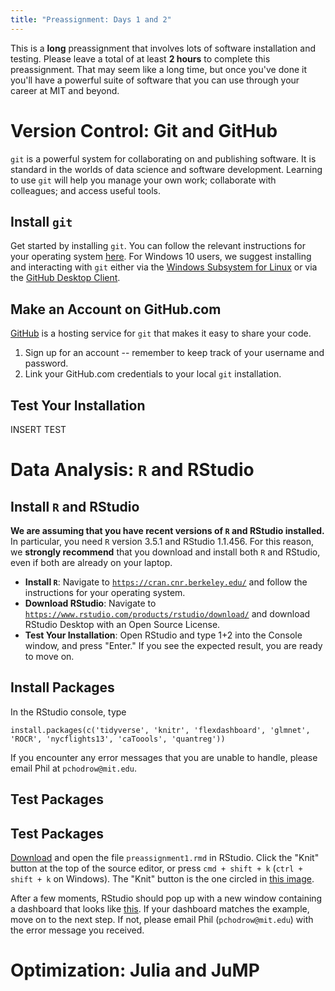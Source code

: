 ```yaml
---
title: "Preassignment: Days 1 and 2"
---
```


This is a **long** preassignment that involves lots of software installation and testing. Please leave a total of at least **2 hours** to complete this preassignment. That may seem like a long time, but once you've done it you'll have a powerful suite of software that you can use through your career at MIT and beyond. 



# Version Control: Git and GitHub

`git` is a powerful system for collaborating on and publishing software. It is standard in the worlds of data science and software development. Learning to use `git` will help you manage your own work; collaborate with colleagues; and access useful tools. 

## Install `git`

Get started by installing `git`. You can follow the relevant instructions for your operating system [here](https://git-scm.com/book/en/v2/Getting-Started-Installing-Git). For Windows 10 users, we suggest installing and interacting with `git` either via the [Windows Subsystem for Linux](https://docs.microsoft.com/en-us/windows/wsl/install-win10) or via the [GitHub Desktop Client](https://desktop.github.com).

## Make an Account on GitHub.com

[GitHub](https://github.com/) is a hosting service for `git` that makes it easy to share your code. 

1. Sign up for an account -- remember to keep track of your username and password. 
2. Link your GitHub.com credentials to your local `git` installation.  

## Test Your Installation

INSERT TEST

# Data Analysis: `R` and RStudio

## Install `R` and RStudio

**We are assuming that you have recent versions of `R` and RStudio installed.** In particular, you need `R` version 3.5.1 and RStudio 1.1.456. For this reason, we **strongly recommend** that you download and install both `R` and RStudio, even if both are already on your laptop. 
 
- **Install `R`**: Navigate to [`https://cran.cnr.berkeley.edu/`](https://cran.cnr.berkeley.edu/) and follow the instructions for your operating system. 
- **Download RStudio**: Navigate to [`https://www.rstudio.com/products/rstudio/download/`](https://www.rstudio.com/products/rstudio/download/) and download RStudio Desktop with an Open Source License. 
- **Test Your Installation**: Open RStudio and type 1+2 into the Console window, and press "Enter." If you see the expected result, you are ready to move on. 

## Install Packages

In the RStudio console, type 
```
install.packages(c('tidyverse', 'knitr', 'flexdashboard', 'glmnet', 'ROCR', 'nycflights13', 'caToools', 'quantreg'))
```

If you encounter any error messages that you are unable to handle, please email Phil at `pchodrow@mit.edu`. 

## Test Packages

## Test Packages

[Download](https://philchodrow.github.io/mban_orientation/data_science_intro/preassignment/preassignment1.Rmd) and open the file `preassignment1.rmd` in RStudio. Click the "Knit" button at the top of the source editor, or press `cmd + shift + k` (`ctrl + shift + k` on Windows). The "Knit" button is the one circled in [this image](http://cinf401.artifice.cc/images/workflow-25.png).

After a few moments, RStudio should pop up with a new window containing a dashboard that looks like [this](https://philchodrow.github.io/mban_orientation/data_science_intro/preassignment/preassignment1.html).  If your dashboard matches the example, move on to the next step. If not, please email Phil (`pchodrow@mit.edu`) with the error message you received. 


# Optimization: Julia and JuMP

